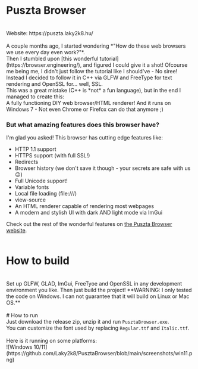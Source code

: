 # Puszta Browser
<br>
Website: https://puszta.laky2k8.hu/
<br>
<br>
A couple months ago, I started wondering *"How do these web browsers we use every day even work?"*. <br>
Then I stumbled upon [this wonderful tutorial](https://browser.engineering/), and figured I could give it a shot!
Ofcourse me being me, I didn't just follow the tutorial like I should've - No siree! Instead I decided to follow it in C++ via GLFW and FreeType for text rendering and OpenSSL for... well, SSL. 
<br> This was a great mistake (C++ is *not* a fun language), but in the end I managed to create this:
<br>A fully functioning DIY web browser/HTML renderer! And it runs on Windows 7 - Not even Chrome or Firefox can do that anymore ;)

### But what amazing features does this browser have?
I'm glad you asked! This browser has cutting edge features like:
- HTTP 1.1 support
- HTTPS support (with full SSL!)
- Redirects
- Browser history (we don't save it though - your secrets are safe with us 😉)
- Full Unicode support!
- Variable fonts
- Local file loading (file:///)
- view-source
- An HTML renderer capable of rendering most webpages
- A modern and stylish UI with dark AND light mode via ImGui

Check out the rest of the wonderful features on [the Puszta Browser website](https://puszta.laky2k8.hu/).
<br>
<br>
# How to build
<br>
Set up GLFW, GLAD, ImGui, FreeTyoe and OpenSSL in any development environment you like. Then just build the project!
**WARNING: I only tested the code on Windows. I can not guarantee that it will build on Linux or Mac OS.**
<br>
<br>
# How to run
<br>
Just download the release zip, unzip it and run <code>PusztaBrowser.exe</code>. <br>
You can customize the font used by replacing <code>Regular.ttf</code> and <code>Italic.ttf</code>.
<br>
<br>
Here is it running on some platforms: <br>
![Windows 10/11](https://github.com/Laky2k8/PusztaBrowser/blob/main/screenshots/win11.png)


